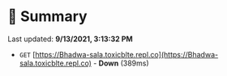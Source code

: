 # 📖 Summary
Last updated: **9/13/2021, 3:13:32 PM**

- `GET` [https://Bhadwa-sala.toxicblte.repl.co](https://Bhadwa-sala.toxicblte.repl.co) - **Down** (389ms)
